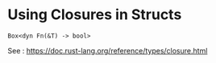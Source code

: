 # Using Closures in Structs

  ```Box<dyn Fn(&T) -> bool>```

See : https://doc.rust-lang.org/reference/types/closure.html
